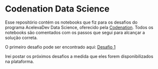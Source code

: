 # Codenation Data Science

Esse repositório contém os notebooks que fiz para os desafios do programa AcelevaDev Data Science, oferecido pela [Codenation](https://www.codenation.dev/). Todos os notebooks são comentados com os passos que segui para alcançar a solução correta.

O primeiro desafio pode ser encontrado aqui: [Desafio 1](https://github.com/olavomendes/codenation-data-science/blob/master/challenges/main.ipynb)

Irei postar os próximos desafios a medida que eles forem disponibilizados na plataforma.
